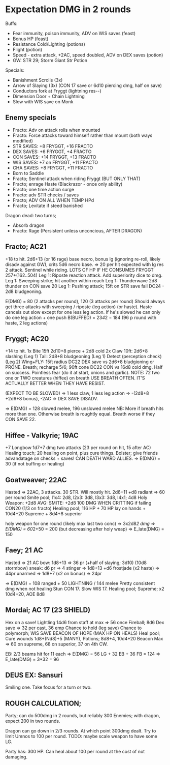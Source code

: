 # Expectation DMG in 2 rounds
Buffs:
- Fear immunity, poison immunity, ADV on WIS saves (feast)
- Bonus HP (feast)
- Resistance Cold/Lighting (potions)
- Flight (potion)
- Speed - extra attack, +2AC, speed doubled, ADV on DEX saves (potion)
- GW: STR 29; Storm Giant Str Potion

Specials:
- Banishment Scrolls (3x)
- Arrow of Slaying (3x) (CON 17 save or 6d10 piercing dmg, half on save)
- Conductors fork at Fryggt (lightning res--)
- Dimension Door + Chain Lightning
- Slow with WIS save on Monk

## Enemy specials
- Fracto: Adv on attack rolls when mounted
- Fracto: Force attacks toward himself rather than mount (both ways modified)
- STR SAVES: +8 FRYGGT, +16 FRACTO
- DEX SAVES: +6 FRYGGT, +4 FRACTO
- CON SAVES: +14 FRYGGT, +13 FRACTO
- WIS SAVES: +7 on FRYGGT, +11 FRACTO
- CHA SAVES: +8 FRYGGT, +11 FRACTO
- Born to Saddle
- Fracto; Sentinel attack when riding Fryggt (BUT ONLY THAT)
- Fracto; enrage Haste (Blackrazor - once only ability)
- Fracto; one time action surge
- Fracto: adv STR checks / saves
- Fracto; ADV ON ALL WHEN TEMP HPd
- Fracto; Levitate if steed banished

Dragon dead: two turns;
- Absorb dragon
- Fracto: Rage (Persistent unless unconcious, AFTER DRAGON)


## Fracto; AC21
+18 to hit. 2d6+13 (or 16 rage) base necro, bonus lg (ignoring re-roll, likely disadv against GW), crits 5d6 necro base.
=> 20 per hit expected with lg res
2 attack. Sentinel while riding.
LOTS OF HP IF HE CONSUMES FRYGGT 257+(162..504)
Leg 1: Riposte reaction attack. Add superiority dice to dmg.
Leg 1: Sweeping strike; hit another within reach
Leg 1: Thunderwave 2d8 thunder on CON save 20
Leg 1: Pushing attack; 15ft on STR save fail DC24 - 2d8 bludgeoning.

E(DMG) = 80 (2 attacks per round), 120 (3 attacks per round)
Should always get three attacks with sweeping / riposte (leg action) (or haste). Haste cancels out slow except for one less leg action.
If he's slowed he can only do one leg action + one push
B(BUFFED) = 23*4*2 = 184  (96 p round with haste, 2 leg actions)


## Fryggt; AC20
+14 to hit.
1x Bite 15ft 2d10+8 pierce + 2d8 cold
2x Claw 10ft: 2d6+8 slashing
(Leg 1) Tail: 2d8+8 bludgeoning
(Leg 1) Detect (perception check)
(Leg 2) Wing+FLY: 15ft radius DC22 DEX save vs 2d6+8 bludgioning or PRONE.
Breath; recharge 5/6; 90ft cone DC22 CON vs 16d8 cold dmg. Half on success.
Pointless fear (do it at start, onions and garlic).
NOTE: 72 two one or TWO creatures (hiffee) on breath
USE BREATH OFTEN. IT'S ACTUALLY BETTER WHEN THEY HAVE RESIST.

(EXPECT TO BE SLOWED)
=> 1 less claw, 1 less leg action => -(2d8+8 +2d6+8 bonus), -2AC
=> DEX SAVE DISADV.

=> E(DMG) = 128 slowed melee, 196 unslowed melee
NB: More if breath hits more than one. Otherwise breath is roughtly equal.
Breath worse if they CON SAVE 22.


## Hiffee - Valkyrie; 19AC
+7 Longbow 1d7+7 dmg two attacks (23 per round on hit, 15 after AC)
Healing touch; 20 healing on point, plus cure things.
Bolster; give friends advandatage on checks + saves!
CAN DEATH WARD ALLIES.
=> E(DMG) = 30 (if not buffing or healing)

## Goatweaver; 22AC
Hasted => 22AC, 3 attacks. 30 STR.
Will mostly hit. 2d6+11 +d8 radiant => 60 per round
Smite pool; l1x4: 2d8, l2x3: 3d8, l3x3: 3d8, l4x1; 4d8
Holy Weapon: +2d8
AVG: SMITE: +2d8
100 DMG WHEN CRITTING if failing CON20 (1/3 on fracto)
Healing pool; 116 HP + 70 HP lay on hands + 10d4+20 Supreme + 8d4+8 superior

holy weapon for one round (likely max last two conc) => 3x2d8*2 dmg
=> E(DMG) = 60*2+50 = 200
(but decreasing after holy weap)
=> E_late(DMG) = 150

## Faey; 21 AC
Hasted => 21 AC
bow: 1d8+13 => 36 pr (+half of slaying; 3d10) (10d8 stormbow)
sneak: d6 pr => 4
stinger => 1d8+13 +d6 frostjade (x2 haste) => 44pr
unarmed => 1d8+7 (x2 on bonus) => 24pr

=> E(DMG) = 108 ranged + 50 LIGHTNING / 144 melee
Pretty consistent dmg when not healing
Stun CON 17. Slow WIS 17.
Healing pool; Supreme; x2 10d4+20, AOE 8d8

## Mordai; AC 17 (23 SHIELD)
Hex on a save!
Lightling 14d6 from staff at max => 56 once
Fireball; 8d6 Dex save => 32 per cast, 36 emp
Chance to hold (leg save)
Chance to polymorph; WIS SAVE
BEACON OF HOPE (MAX HP ON HEALS)
Heal pool; Cure wounds 1d8+(Nd8)+5 (MANY), Potions; 8d8+4, 10d4+20
Beacon Max => 60 on supreme, 68 on superior, 37 on 4th CW.

EB: 2/3 beams hit for 11 each
=> E(DMG) = 56 LG + 32 EB + 36 FB = 124
=> E_late(DMG) = 3*32 = 96

## DEUS EX: Sansuri
Smiling one. Take focus for a turn or two.


## ROUGH CALCULATION;
Party; can do 500dmg in 2 rounds, but reliably 300
Enemies; with dragon, expect 200 in two rounds.

Dragon can go down in 2/3 rounds. At which point 300dmg dealt.
Try to limit Umnos to 100 per round. TODO: maybe scale weapon to have some LG.

Party has: 300 HP. Can heal about 100 per round at the cost of not damaging.
